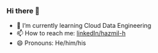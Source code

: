 ### Hi there 👋
- 🌱 I’m currently learning Cloud Data Engineering
- 📫 How to reach me: [linkedIn/hazmil-h](https://www.linkedin.com/in/hazmil-h/)
- 😄 Pronouns: He/him/his

<!--
**HazmilH/HazmilH** is a ✨ _special_ ✨ repository because its `README.md` (this file) appears on your GitHub profile.

Here are some ideas to get you started:

- 🔭 I’m currently working on ...

- 👯 I’m looking to collaborate on ...
- 🤔 I’m looking for help with ...
- 💬 Ask me about ...
- ⚡ Fun fact: ...
-->
